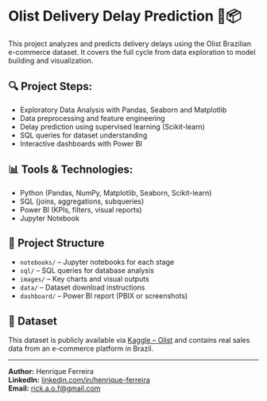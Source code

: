 # Olist Delivery Delay Prediction 🚚📦

This project analyzes and predicts delivery delays using the Olist Brazilian e-commerce dataset. It covers the full cycle from data exploration to model building and visualization.

## 🔍 Project Steps:
- Exploratory Data Analysis with Pandas, Seaborn and Matplotlib
- Data preprocessing and feature engineering
- Delay prediction using supervised learning (Scikit-learn)
- SQL queries for dataset understanding
- Interactive dashboards with Power BI

## 📊 Tools & Technologies:
- Python (Pandas, NumPy, Matplotlib, Seaborn, Scikit-learn)
- SQL (joins, aggregations, subqueries)
- Power BI (KPIs, filters, visual reports)
- Jupyter Notebook

## 📁 Project Structure
- `notebooks/` – Jupyter notebooks for each stage
- `sql/` – SQL queries for database analysis
- `images/` – Key charts and visual outputs
- `data/` – Dataset download instructions
- `dashboard/` – Power BI report (PBIX or screenshots)

## 📎 Dataset
This dataset is publicly available via [Kaggle – Olist](https://www.kaggle.com/datasets/olistbr/brazilian-ecommerce) and contains real sales data from an e-commerce platform in Brazil.

---

**Author:** Henrique Ferreira  
**LinkedIn:** [linkedin.com/in/henrique-ferreira](https://linkedin.com/in/henrique-ferreira)  
**Email:** rick.a.o.f@gmail.com
